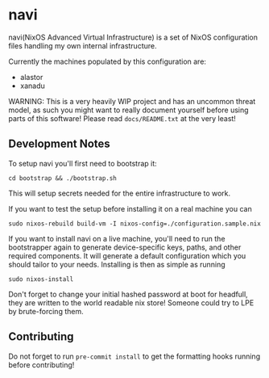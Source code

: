 navi
=====
navi(NixOS Advanced Virtual Infrastructure) is a set of NixOS configuration
files handling my own internal infrastructure.

Currently the machines populated by this configuration are:

* alastor
* xanadu

WARNING: This is a very heavily WIP project and has an uncommon threat model, as
such you might want to really document yourself before using parts of this
software! Please read `docs/README.txt` at the very least!


## Development Notes

To setup navi you'll first need to bootstrap it:

```
cd bootstrap && ./bootstrap.sh
```
This will setup secrets needed for the entire infrastructure to work.


If you want to test the setup before installing it on a real machine you can 

```
sudo nixos-rebuild build-vm -I nixos-config=./configuration.sample.nix
```

If you want to install navi on a live machine, you'll need to run the
bootstrapper again to generate device-specific keys, paths, and other required
components. It will generate a default configuration which you should tailor to
your needs. Installing is then as simple as running

```
sudo nixos-install
```

Don't forget to change your initial hashed password at boot for headfull, they
are written to the world readable nix store! Someone could try to LPE by
brute-forcing them.

## Contributing

Do not forget to run `pre-commit install` to get the formatting hooks running
before contributing!
